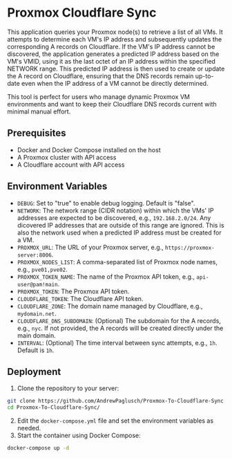 # Proxmox Cloudflare Sync

This application queries your Proxmox node(s) to retrieve a list of all VMs. It attempts to determine each VM's IP address and subsequently updates the corresponding A records on Cloudflare. If the VM's IP address cannot be discovered, the application generates a predicted IP address based on the VM's VMID, using it as the last octet of an IP address within the specified NETWORK range. This predicted IP address is then used to create or update the A record on Cloudflare, ensuring that the DNS records remain up-to-date even when the IP address of a VM cannot be directly determined.

This tool is perfect for users who manage dynamic Proxmox VM environments and want to keep their Cloudflare DNS records current with minimal manual effort.

## Prerequisites

- Docker and Docker Compose installed on the host
- A Proxmox cluster with API access
- A Cloudflare account with API access

## Environment Variables

- `DEBUG`: Set to "true" to enable debug logging. Default is "false".
- `NETWORK`: The network range (CIDR notation) within which the VMs' IP addresses are expected to be discovered, e.g., `192.168.2.0/24`. Any dicovered IP addresses that are outside of this range are ignored. This is also the network used when a predicted IP address must be created for a VM.
- `PROXMOX_URL`: The URL of your Proxmox server, e.g., `https://proxmox-server:8006`.
- `PROXMOX_NODES_LIST`: A comma-separated list of Proxmox node names, e.g., `pve01,pve02`.
- `PROXMOX_TOKEN_NAME`: The name of the Proxmox API token, e.g., `api-user@pam!main`.
- `PROXMOX_TOKEN`: The Proxmox API token.
- `CLOUDFLARE_TOKEN`: The Cloudflare API token.
- `CLOUDFLARE_ZONE`: The domain name managed by Cloudflare, e.g., `mydomain.net`.
- `CLOUDFLARE_DNS_SUBDOMAIN`: (Optional) The subdomain for the A records, e.g., `nyc`. If not provided, the A records will be created directly under the main domain.
- `INTERVAL`: (Optional) The time interval between sync attempts, e.g., `1h`. Default is `1h`.

## Deployment

1. Clone the repository to your server:
```bash
git clone https://github.com/AndrewPaglusch/Proxmox-To-Cloudflare-Sync.git
cd Proxmox-To-Cloudflare-Sync/
```
2. Edit the `docker-compose.yml` file and set the environment variables as needed.
3. Start the container using Docker Compose:
```bash
docker-compose up -d
```
